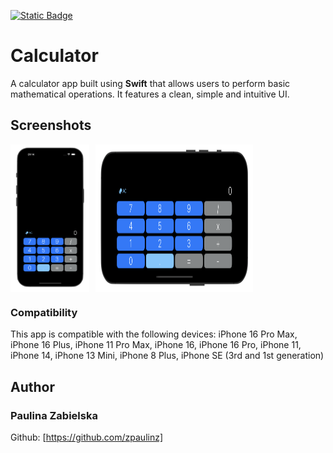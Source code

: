[![Static Badge](https://img.shields.io/badge/swift-brightgreen?style=for-the-badge&color=%23F05138)](https://github.com/zpaulinz?tab=repositories&q=swift&type=&language=)

# Calculator
A calculator app built using **Swift** that allows users to perform basic mathematical operations.
It features a clean, simple and intuitive UI.

## Screenshots
<div style="display: flex;">
  <img src="Screenshots/v.png" width="25%" style="margin-right: 10px;">
  <img src="Screenshots/h.png" width="50%">
</div>

### Compatibility

This app is compatible with the following devices: iPhone 16 Pro Max, iPhone 16 Plus, iPhone 11 Pro Max, iPhone 16, iPhone 16 Pro, iPhone 11, iPhone 14, iPhone 13 Mini, iPhone 8 Plus, iPhone SE (3rd and 1st generation)


## Author
### Paulina Zabielska 
Github: [https://github.com/zpaulinz]
